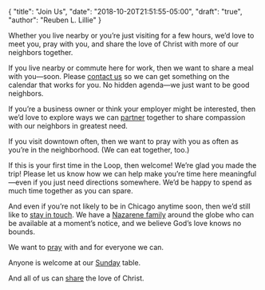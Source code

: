 {
	"title": "Join Us",
	"date": "2018-10-20T21:51:55-05:00",
	"draft": "true",
	"author": "Reuben L. Lillie"
}

Whether you live nearby or you’re just visiting for a few hours, we’d love to meet you, pray with you, and share the love of Christ with more of our neighbors together.

If you live nearby or commute here for work, then we want to share a meal with you—soon. Please [contact us][contact] so we can get something on the calendar that works for you. No hidden agenda—we just want to be good neighbors.

If you’re a business owner or think your employer might be interested, then we’d love to explore ways we can [partner][partner] together to share compassion with our neighbors in greatest need.

If you visit downtown often, then we want to pray with you as often as you’re in the neighborhood. (We can eat together, too.)

If this is your first time in the Loop, then welcome! We’re glad you made the trip! Please let us know how we can help make you’re time here meaningful—even if you just need directions somewhere. We’d be happy to spend as much time together as you can spare.

And even if you’re not likely to be in Chicago anytime soon, then we’d still like to [stay in touch][contact]. We have a [Nazarene family][nazarene] around the globe who can be available at a moment’s notice, and we believe God’s love knows no bounds.

We want to [pray][we-pray] with and for everyone we can.

Anyone is welcome at our [Sunday][sunday] table.

And all of us can [share][support] the love of Christ.

[contact]: /contact/
[nazarene]: /partners/nazarene
[partner]: /join/cmc-partners/
[sunday]: /join/sunday/
[support]: /support/
[we-pray]: /about/values#we-pray
